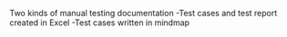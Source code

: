 Two kinds of manual testing documentation
-Test cases and test report created in Excel
-Test cases written in mindmap
